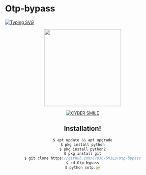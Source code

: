 # Otp-bypass

[![Typing SVG](https://readme-typing-svg.herokuapp.com?color=%23F70000&size=18&lines=Advanced+otp+bypassing+tool!;Don't+use+for+illegal+activities!..;This+tool+only+for+educational+purposes...;Coded+by+cyber+smile+%3A)](https://git.io/typing-svg)


<div align="center">
  <img border-radius: 15px src="https://telegra.ph/file/af6d0967d851f7b8fa77e.jpg" width="250" height="250"/>

<p align="center">
<a href="https://wa.me/+33643000003"><img title="CYBER SMILE" src="https://img.shields.io/badge/Cyber_smile-Contact me-CYBER SMILE/SMILE%20MON?color=Blue&style=for-the-badge&logo=whatsapp"></a>
 </p>


## Installation!

```js
$ apt update && apt upgrade
$ pkg install python
$ pkg install python2
$ pkg install git
$ git clone https://github.com/C7836-5M1L3/Otp-bypass
$ cd Otp-bypass
$ python sotp.py
```
      
```js
